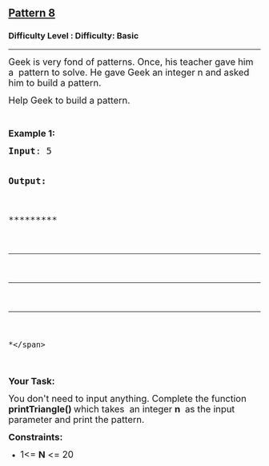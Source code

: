<h2><a href="https://www.geeksforgeeks.org/problems/triangle-pattern-1661493231/1">Pattern 8</a></h2><h3>Difficulty Level : Difficulty: Basic</h3><hr><div class="problems_problem_content__Xm_eO"><p><span style="font-size: 18px;">Geek is very fond of patterns. Once, his teacher gave him a&nbsp;&nbsp;pattern to solve. He gave Geek&nbsp;an integer n and asked him to build a pattern.</span></p>
<p><span style="font-size: 18px;">Help Geek to&nbsp;build a&nbsp;pattern.</span></p>
<p>&nbsp;</p>
<p><span style="font-size: 18px;"><strong>Example 1:</strong></span></p>
<pre><span style="font-size: 18px;"><strong>Input</strong>: 5

<strong>Output:</strong></span>

<span style="font-size: 18px;">*********
 *******
  *****
   ***
    *</span>

</pre>
<p><span style="font-size: 18px;"><strong>Your Task:</strong></span></p>
<p><span style="font-size: 18px;">You don't need to input anything. Complete the function <strong>printTriangle()&nbsp;</strong>which takes&nbsp; an integer <strong>n</strong> <strong>&nbsp;</strong>as the input parameter&nbsp;and print the pattern.</span></p>
<p><span style="font-size: 18px;"><strong>Constraints:</strong></span></p>
<ul>
<li><span style="font-size: 18px;">1&lt;= <strong>N</strong> &lt;= 20</span></li>
</ul></div>